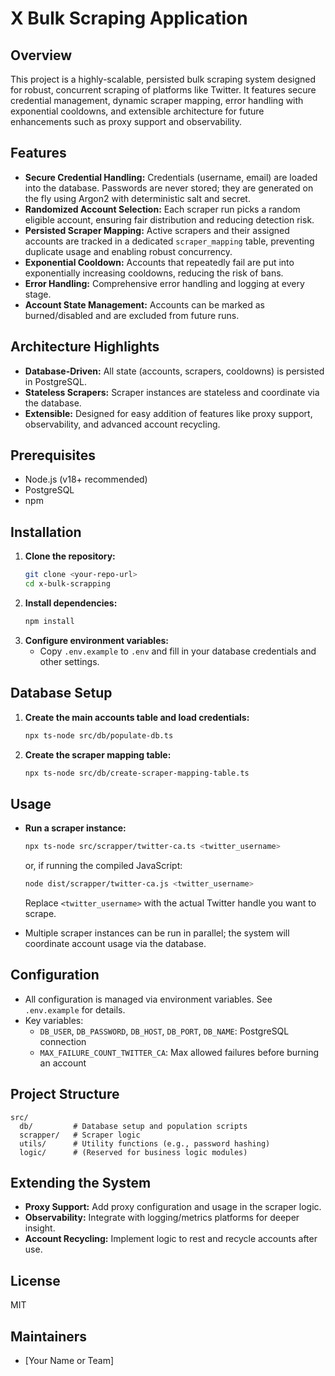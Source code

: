# X Bulk Scraping Application

## Overview

This project is a highly-scalable, persisted bulk scraping system designed for robust, concurrent scraping of platforms like Twitter. It features secure credential management, dynamic scraper mapping, error handling with exponential cooldowns, and extensible architecture for future enhancements such as proxy support and observability.

## Features

- **Secure Credential Handling:** Credentials (username, email) are loaded into the database. Passwords are never stored; they are generated on the fly using Argon2 with deterministic salt and secret.
- **Randomized Account Selection:** Each scraper run picks a random eligible account, ensuring fair distribution and reducing detection risk.
- **Persisted Scraper Mapping:** Active scrapers and their assigned accounts are tracked in a dedicated `scraper_mapping` table, preventing duplicate usage and enabling robust concurrency.
- **Exponential Cooldown:** Accounts that repeatedly fail are put into exponentially increasing cooldowns, reducing the risk of bans.
- **Error Handling:** Comprehensive error handling and logging at every stage.
- **Account State Management:** Accounts can be marked as burned/disabled and are excluded from future runs.

## Architecture Highlights

- **Database-Driven:** All state (accounts, scrapers, cooldowns) is persisted in PostgreSQL.
- **Stateless Scrapers:** Scraper instances are stateless and coordinate via the database.
- **Extensible:** Designed for easy addition of features like proxy support, observability, and advanced account recycling.

## Prerequisites

- Node.js (v18+ recommended)
- PostgreSQL
- npm

## Installation

1. **Clone the repository:**
   ```bash
   git clone <your-repo-url>
   cd x-bulk-scrapping
   ```
2. **Install dependencies:**
   ```bash
   npm install
   ```
3. **Configure environment variables:**
   - Copy `.env.example` to `.env` and fill in your database credentials and other settings.

## Database Setup

1. **Create the main accounts table and load credentials:**
   ```bash
   npx ts-node src/db/populate-db.ts
   ```
2. **Create the scraper mapping table:**
   ```bash
   npx ts-node src/db/create-scraper-mapping-table.ts
   ```

## Usage

- **Run a scraper instance:**

  ```bash
  npx ts-node src/scrapper/twitter-ca.ts <twitter_username>
  ```

  or, if running the compiled JavaScript:

  ```bash
  node dist/scrapper/twitter-ca.js <twitter_username>
  ```

  Replace `<twitter_username>` with the actual Twitter handle you want to scrape.

- Multiple scraper instances can be run in parallel; the system will coordinate account usage via the database.

## Configuration

- All configuration is managed via environment variables. See `.env.example` for details.
- Key variables:
  - `DB_USER`, `DB_PASSWORD`, `DB_HOST`, `DB_PORT`, `DB_NAME`: PostgreSQL connection
  - `MAX_FAILURE_COUNT_TWITTER_CA`: Max allowed failures before burning an account

## Project Structure

```
src/
  db/         # Database setup and population scripts
  scrapper/   # Scraper logic
  utils/      # Utility functions (e.g., password hashing)
  logic/      # (Reserved for business logic modules)
```

## Extending the System

- **Proxy Support:** Add proxy configuration and usage in the scraper logic.
- **Observability:** Integrate with logging/metrics platforms for deeper insight.
- **Account Recycling:** Implement logic to rest and recycle accounts after use.

## License

MIT

## Maintainers

- [Your Name or Team]
